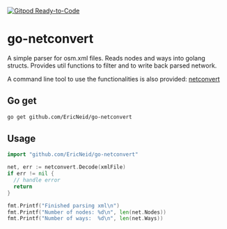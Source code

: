 [![Gitpod Ready-to-Code](https://img.shields.io/badge/Gitpod-Ready--to--Code-blue?logo=gitpod)](https://gitpod.io/#https://github.com/EricNeid/go-netconvert) 

# go-netconvert

A simple parser for osm.xml files. Reads nodes and ways into golang structs. Provides util functions
to filter and to write back parsed network.

A command line tool to use the functionalities is also provided: [netconvert](cmd/netconvert/)

## Go get

```bash
go get github.com/EricNeid/go-netconvert
```

## Usage

```go
import "github.com/EricNeid/go-netconvert"

net, err := netconvert.Decode(xmlFile)
if err != nil {
  // handle error
  return
}

fmt.Printf("Finished parsing xml\n")
fmt.Printf("Number of nodes: %d\n", len(net.Nodes))
fmt.Printf("Number of ways:  %d\n", len(net.Ways))
```
